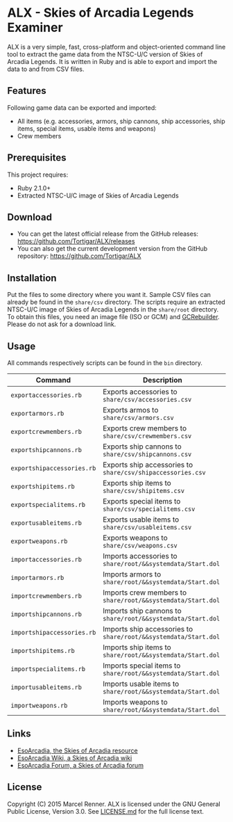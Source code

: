 ALX - Skies of Arcadia Legends Examiner
=======================================

ALX is a very simple, fast, cross-platform and object-oriented command line 
tool to extract the game data from the NTSC-U/C version of Skies of Arcadia 
Legends. It is written in Ruby and is able to export and import the data to 
and from CSV files.

Features
--------

Following game data can be exported and imported:
  * All items (e.g. accessories, armors, ship cannons, ship accessories, 
    ship items, special items, usable items and weapons)
  * Crew members

Prerequisites
-------------

This project requires:
  * Ruby 2.1.0+
  * Extracted NTSC-U/C image of Skies of Arcadia Legends

Download
--------

* You can get the latest official release from the GitHub releases:
  https://github.com/Tortigar/ALX/releases
* You can also get the current development version from the GitHub repository:
  https://github.com/Tortigar/ALX

Installation
------------

Put the files to some directory where you want it. Sample CSV files can 
already be found in the `share/csv` directory. The scripts require an 
extracted NTSC-U/C image of Skies of Arcadia Legends in the `share/root` 
directory. To obtain this files, you need an image file (ISO or GCM) and 
[GCRebuilder](http://www.romhacking.net/utilities/619/). Please do not ask for 
a download link.

Usage
-----

All commands respectively scripts can be found in the `bin` directory. 

| Command                    | Description                                                     |
| -------------------------- | --------------------------------------------------------------- |
| `exportaccessories.rb`     | Exports accessories to `share/csv/accessories.csv`              |
| `exportarmors.rb`          | Exports armos to `share/csv/armors.csv`                         |
| `exportcrewmembers.rb`     | Exports crew members to `share/csv/crewmembers.csv`             |
| `exportshipcannons.rb`     | Exports ship cannons to `share/csv/shipcannons.csv`             |
| `exportshipaccessories.rb` | Exports ship accessories to `share/csv/shipaccessories.csv`     |
| `exportshipitems.rb`       | Exports ship items to `share/csv/shipitems.csv`                 |
| `exportspecialitems.rb`    | Exports special items to `share/csv/specialitems.csv`           |
| `exportusableitems.rb`     | Exports usable items to `share/csv/usableitems.csv`             |
| `exportweapons.rb`         | Exports weapons to `share/csv/weapons.csv`                      |
| `importaccessories.rb`     | Imports accessories to `share/root/&&systemdata/Start.dol`      |
| `importarmors.rb`          | Imports armors to `share/root/&&systemdata/Start.dol`           |
| `importcrewmembers.rb`     | Imports crew members to `share/root/&&systemdata/Start.dol`     |
| `importshipcannons.rb`     | Imports ship cannons to `share/root/&&systemdata/Start.dol`     |
| `importshipaccessories.rb` | Imports ship accessories to `share/root/&&systemdata/Start.dol` |
| `importshipitems.rb`       | Imports ship items to `share/root/&&systemdata/Start.dol`       |
| `importspecialitems.rb`    | Imports special items to `share/root/&&systemdata/Start.dol`    |
| `importusableitems.rb`     | Imports usable items to `share/root/&&systemdata/Start.dol`     |
| `importweapons.rb`         | Imports weapons to `share/root/&&systemdata/Start.dol`          |

Links
-----

* [EsoArcadia, the Skies of Arcadia resource](http://www.esoarcadia.org/)
* [EsoArcadia Wiki, a Skies of Arcadia wiki](http://www.esoarcadia.org/wiki)
* [EsoArcadia Forum, a Skies of Arcadia forum](http://www.esoarcadia.org/forum)

License
-------

Copyright (C) 2015 Marcel Renner. ALX is licensed under the GNU General Public 
License, Version 3.0. See [LICENSE.md](LICENSE.md) for the full license text.
